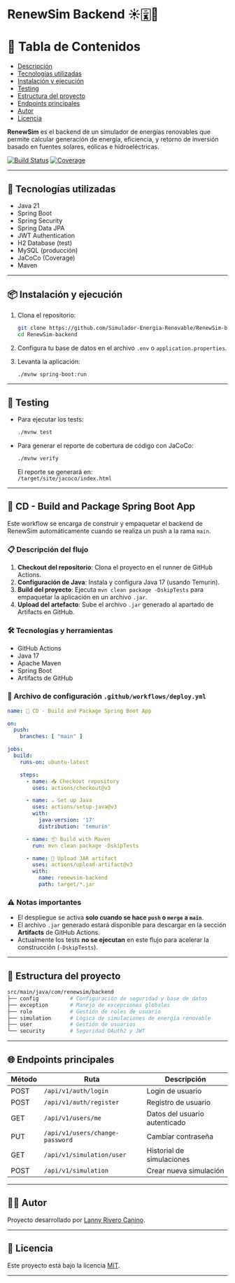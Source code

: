 # RenewSim Backend ☀️🀈🌊

# 📑 Tabla de Contenidos

- [Descripción](#-descripción)
- [Tecnologías utilizadas](#-tecnologías-utilizadas)
- [Instalación y ejecución](#-instalación-y-ejecución)
- [Testing](#-testing)
- [Estructura del proyecto](#-estructura-del-proyecto)
- [Endpoints principales](#-endpoints-principales)
- [Autor](#-autor)
- [Licencia](#-licencia)


**RenewSim** es el backend de un simulador de energías renovables que permite calcular generación de energía, eficiencia, y retorno de inversión basado en fuentes solares, eólicas e hidroeléctricas.

[![Build Status](https://github.com/Simulador-Energia-Renovable/RenewSim-backend/actions/workflows/build.yml/badge.svg)](https://github.com/Simulador-Energia-Renovable/RenewSim-backend/actions)
[![Coverage](https://img.shields.io/badge/Coverage-94%25-brightgreen)](https://github.com/Simulador-Energia-Renovable/RenewSim-backend)

---

## 🚀 Tecnologías utilizadas

- Java 21
- Spring Boot
- Spring Security
- Spring Data JPA
- JWT Authentication
- H2 Database (test)
- MySQL (producción)
- JaCoCo (Coverage)
- Maven

---

## 📦 Instalación y ejecución

1. Clona el repositorio:
   ```bash
   git clone https://github.com/Simulador-Energia-Renovable/RenewSim-backend.git
   cd RenewSim-backend
   ```

2. Configura tu base de datos en el archivo `.env` o `application.properties`.

3. Levanta la aplicación:
   ```bash
   ./mvnw spring-boot:run
   ```

---

## 🧪 Testing

- Para ejecutar los tests:
  ```bash
  ./mvnw test
  ```

- Para generar el reporte de cobertura de código con JaCoCo:
  ```bash
  ./mvnw verify
  ```
  El reporte se generará en:  
  `/target/site/jacoco/index.html`

---

## 🚀 CD - Build and Package Spring Boot App

Este workflow se encarga de construir y empaquetar el backend de RenewSim automáticamente cuando se realiza un push a la rama `main`.

### 📋 Descripción del flujo

1. **Checkout del repositorio**: Clona el proyecto en el runner de GitHub Actions.
2. **Configuración de Java**: Instala y configura Java 17 (usando Temurin).
3. **Build del proyecto**: Ejecuta `mvn clean package -DskipTests` para empaquetar la aplicación en un archivo `.jar`.
4. **Upload del artefacto**: Sube el archivo `.jar` generado al apartado de Artifacts en GitHub.

### 🛠️ Tecnologías y herramientas

- GitHub Actions
- Java 17
- Apache Maven
- Spring Boot
- Artifacts de GitHub

### 📂 Archivo de configuración `.github/workflows/deploy.yml`

```yaml
name: 🚀 CD - Build and Package Spring Boot App

on:
  push:
    branches: [ "main" ]

jobs:
  build:
    runs-on: ubuntu-latest

    steps:
      - name: 📥 Checkout repository
        uses: actions/checkout@v3

      - name: ☕ Set up Java
        uses: actions/setup-java@v3
        with:
          java-version: '17'
          distribution: 'temurin'

      - name: 📦 Build with Maven
        run: mvn clean package -DskipTests

      - name: 📂 Upload JAR artifact
        uses: actions/upload-artifact@v3
        with:
          name: renewsim-backend
          path: target/*.jar
```

### ⚠️ Notas importantes

- El despliegue se activa **solo cuando se hace `push` o `merge` a `main`**.
- El archivo `.jar` generado estará disponible para descargar en la sección **Artifacts** de GitHub Actions.
- Actualmente los tests **no se ejecutan** en este flujo para acelerar la construcción (`-DskipTests`).

---

## 📂 Estructura del proyecto

```bash
src/main/java/com/renewsim/backend
├── config          # Configuración de seguridad y base de datos
├── exception       # Manejo de excepciones globales
├── role            # Gestión de roles de usuario
├── simulation      # Lógica de simulaciones de energía renovable
├── user            # Gestión de usuarios
└── security        # Seguridad OAuth2 y JWT
```

---

## 🌐 Endpoints principales

| Método | Ruta                          | Descripción                     |
|--------|-------------------------------|----------------------------------|
| POST   | `/api/v1/auth/login`           | Login de usuario                |
| POST   | `/api/v1/auth/register`        | Registro de usuario             |
| GET    | `/api/v1/users/me`             | Datos del usuario autenticado   |
| PUT    | `/api/v1/users/change-password`| Cambiar contraseña              |
| GET    | `/api/v1/simulation/user`      | Historial de simulaciones       |
| POST   | `/api/v1/simulation`           | Crear nueva simulación          |

---

## 👩‍💻 Autor

Proyecto desarrollado por [Lanny Rivero Canino](https://www.linkedin.com/in/lannyriverocanino/).

---

## 📜 Licencia

Este proyecto está bajo la licencia [MIT](LICENSE).

---

